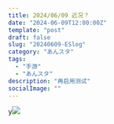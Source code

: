 ```yaml
---
title: 2024/06/09 近况？
date: "2024-06-09T12:00:00Z"
template: "post"
draft: false
slug: "20240609-ESlog"
category: "あんスタ"
tags:
  - "手游"
  - "あんスタ"
description: "再启用测试"
socialImage: ""
---
```


y![](D:\blog用\Screenshot_2021-05-03-22-05-33-1113405090.png)